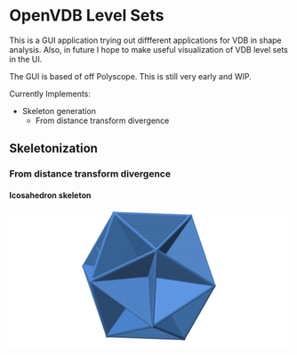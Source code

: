 # OpenVDB Level Sets
This is a GUI application trying out diffferent applications for VDB in shape analysis.
Also, in future I hope to make useful visualization of VDB level sets in the UI.

The GUI is based of off Polyscope. This is still very early and WIP.

Currently Implements:
 - Skeleton generation
    - From distance transform divergence

## Skeletonization
### From distance transform divergence
#### Icosahedron skeleton
![Alt Text](./images/Icosahedron.jpg)